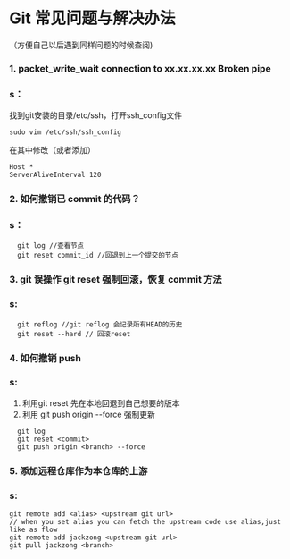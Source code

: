 # Git 常见问题与解决办法
（方便自己以后遇到同样问题的时候查阅)

### 1. packet_write_wait connection to xx.xx.xx.xx Broken pipe   
### s：
  找到git安装的目录/etc/ssh，打开ssh_config文件
  ```
  sudo vim /etc/ssh/ssh_config 
  ```
  在其中修改（或者添加）
  ```
  Host *
  ServerAliveInterval 120
  ```
### 2. 如何撤销已 commit 的代码？
### s：
```
  git log //查看节点
  git reset commit_id //回退到上一个提交的节点
```
### 3. git 误操作 git reset 强制回滚，恢复 commit 方法
### s:
```
  git reflog //git reflog 会记录所有HEAD的历史
  git reset --hard // 回滚reset
```
### 4. 如何撤销 push
### s:
1. 利用git reset 先在本地回退到自己想要的版本
2. 利用 git push origin <branch> --force 强制更新
```
  git log
  git reset <commit>
  git push origin <branch> --force
```
### 5. 添加远程仓库作为本仓库的上游
### s:  
  ```
  git remote add <alias> <upstream git url> 
  // when you set alias you can fetch the upstream code use alias,just like as flow
  git remote add jackzong <upstream git url>
  git pull jackzong <branch>
  ```
